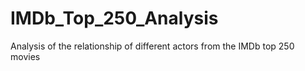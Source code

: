 # IMDb_Top_250_Analysis
Analysis of the relationship of different actors from the IMDb top 250 movies

